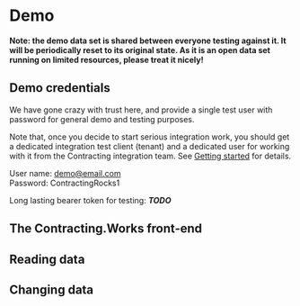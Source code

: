 # Demo

**Note: the demo data set is shared between everyone testing against it. It will be periodically reset to its original state. As it is an open data set running on limited resources, please treat it nicely!**

## Demo credentials

We have gone crazy with trust here, and provide a single test user with password for general demo and testing purposes.

Note that, once you decide to start serious integration work, you should get a dedicated integration test client (tenant) and a dedicated user for working with it from the Contracting integration team. See [Getting started](Getting%20started.md) for details.

User name: demo@email.com  
Password: ContractingRocks1

Long lasting bearer token for testing: ***TODO***

## The Contracting.Works front-end

## Reading data

## Changing data
